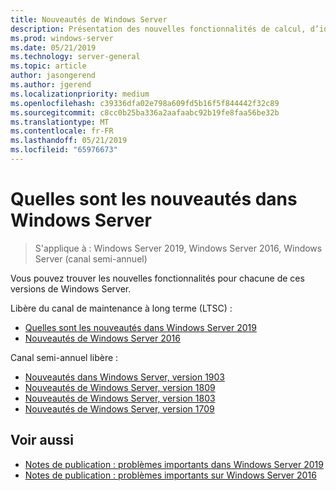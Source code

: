 ```yaml
---
title: Nouveautés de Windows Server
description: Présentation des nouvelles fonctionnalités de calcul, d’identité, de gestion, d’automatisation, de mise en réseau, de sécurité et de stockage.
ms.prod: windows-server
ms.date: 05/21/2019
ms.technology: server-general
ms.topic: article
author: jasongerend
ms.author: jgerend
ms.localizationpriority: medium
ms.openlocfilehash: c39336dfa02e798a609fd5b16f5f844442f32c89
ms.sourcegitcommit: c8cc0b25ba336a2aafaabc92b19fe8faa56be32b
ms.translationtype: MT
ms.contentlocale: fr-FR
ms.lasthandoff: 05/21/2019
ms.locfileid: "65976673"
---
```

# <a name="whats-new-in-windows-server"></a>Quelles sont les nouveautés dans Windows Server

>S'applique à : Windows Server 2019, Windows Server 2016, Windows Server (canal semi-annuel)

Vous pouvez trouver les nouvelles fonctionnalités pour chacune de ces versions de Windows Server.  

Libère du canal de maintenance à long terme (LTSC) :

- [Quelles sont les nouveautés dans Windows Server 2019](../get-started-19/whats-new-19.md)
- [Nouveautés de Windows Server 2016](whats-new-in-windows-server-2016.md)

Canal semi-annuel libère :

- [Nouveautés dans Windows Server, version 1903](../get-started-19/whats-new-in-windows-server-1903.md)
- [Nouveautés de Windows Server, version 1809](whats-new-in-windows-server-1809.md)
- [Nouveautés de Windows Server, version 1803](whats-new-in-windows-server-1803.md)
- [Nouveautés de Windows Server, version 1709](whats-new-in-windows-server-1709.md)

## <a name="see-also"></a>Voir aussi

- [Notes de publication : problèmes importants dans Windows Server 2019](../get-started-19/rel-notes-19.md)
- [Notes de publication : problèmes importants sur Windows Server 2016](Windows-Server-2016-GA-Release-Notes.md)